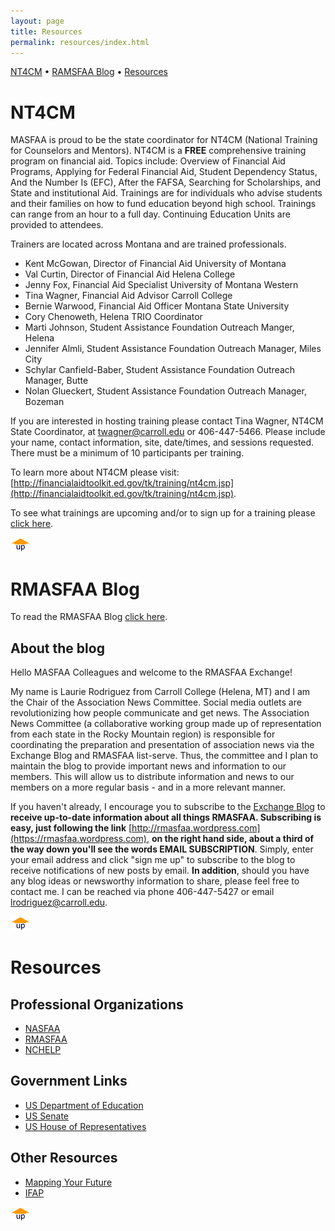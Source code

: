 ```yaml
---
layout: page
title: Resources
permalink: resources/index.html
---
```

[NT4CM](#nt4cma) • [RAMSFAA Blog](#blog) • [Resources](#resourcesa)

<a id="nt4cma"></a>

# NT4CM

MASFAA is proud to be the state coordinator for NT4CM (National Training for Counselors and Mentors). NT4CM is a **FREE** comprehensive training program on financial aid. Topics include: Overview of Financial Aid Programs, Applying for Federal Financial Aid, Student Dependency Status, And the Number Is (EFC), After the FAFSA, Searching for Scholarships, and State and institutional Aid. Trainings are for individuals who advise students and their families on how to fund education beyond high school. Trainings can range from an hour to a full day. Continuing Education Units are provided to attendees.

Trainers are located across Montana and are trained professionals.

*   Kent McGowan, Director of Financial Aid University of Montana
*   Val Curtin, Director of Financial Aid Helena College
*   Jenny Fox, Financial Aid Specialist University of Montana Western
*   Tina Wagner, Financial Aid Advisor Carroll College
*   Bernie Warwood, Financial Aid Officer Montana State University
*   Cory Chenoweth, Helena TRIO Coordinator
*   Marti Johnson, Student Assistance Foundation Outreach Manger, Helena
*   Jennifer Almli, Student Assistance Foundation Outreach Manager, Miles City
*   Schylar Canfield-Baber, Student Assistance Foundation Outreach Manager, Butte
*   Nolan Glueckert, Student Assistance Foundation Outreach Manager, Bozeman

If you are interested in hosting training please contact Tina Wagner, NT4CM State Coordinator, at twagner@carroll.edu or 406-447-5466\. Please include your name, contact information, site, date/times, and sessions requested. There must be a minimum of 10 participants per training.

To learn more about NT4CM please visit: [http://financialaidtoolkit.ed.gov/tk/training/nt4cm.jsp](http://financialaidtoolkit.ed.gov/tk/training/nt4cm.jsp).

To see what trainings are upcoming and/or to sign up for a training please [click here](http://www.cvent.com/events/2014-national-training-for-counselors-and-mentors-nt4cm-/archived-3d983593a5b148b4b30a9e9475fdb851.aspx).

[![top](/images/up.gif)](#top)

<a id="blog"></a>

# RMASFAA Blog

To read the RMASFAA Blog [click here](https://rmasfaa.wordpress.com).

## About the blog

Hello MASFAA Colleagues and welcome to the RMASFAA Exchange!

My name is Laurie Rodriguez from Carroll College (Helena, MT) and I am the Chair of the Association News Committee. Social media outlets are revolutionizing how people communicate and get news. The Association News Committee (a collaborative working group made up of representation from each state in the Rocky Mountain region) is responsible for coordinating the preparation and presentation of association news via the Exchange Blog and RMASFAA list-serve. Thus, the committee and I plan to maintain the blog to provide important news and information to our members. This will allow us to distribute information and news to our members on a more regular basis - and in a more relevant manner.

If you haven't already, I encourage you to subscribe to the [Exchange Blog](https://rmasfaa.wordpress.com) to **receive up-to-date information about all things RMASFAA. Subscribing is easy, just following the link** [http://rmasfaa.wordpress.com](https://rmasfaa.wordpress.com), **on the right hand side, about a third of the way down you'll see the words EMAIL SUBSCRIPTION**. Simply, enter your email address and click "sign me up" to subscribe to the blog to receive notifications of new posts by email. **In addition**, should you have any blog ideas or newsworthy information to share, please feel free to contact me. I can be reached via phone 406-447-5427 or email [lrodriguez@carroll.edu](mailto:lrodriguez@carroll.edu).

[![top](/images/up.gif)](#top)

<a id="resourcesa"></a>

# Resources

## Professional Organizations

*   [NASFAA](http://www.nasfaa.org/)
*   [RMASFAA](http://www.rmasfaa.org/)
*   [NCHELP](http://www.ncher.us/)

## Government Links

*   [US Department of Education](http://www.ed.gov/)
*   [US Senate](http://www.senate.gov/general/contact_information/senators_cfm.cfm)
*   [US House of Representatives](http://www.house.gov/)

## Other Resources

*   [Mapping Your Future](https://www.mappingyourfuture.org/)
*   [IFAP](http://www.ifap.ed.gov/ifap/index.jsp)

[![top](/images/up.gif)](#top)
